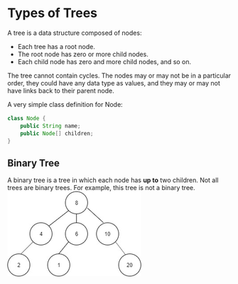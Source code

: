 # Types of Trees

A tree is a data structure composed of nodes:
- Each tree has a root node.
- The root node has zero or more child nodes.
- Each child node has zero and more child nodes, and so on.

The tree cannot contain cycles. The nodes may or may not be in a particular order, they could have any data type as values, and they may or may not have links back to their parent node.

A very simple class definition for Node:
```java
class Node {
    public String name;
    public Node[] children;
}
```

## Binary Tree
A binary tree is a tree in which each node has **up to** two children. Not all trees are binary trees. For example, this tree is not a binary tree.
![Not a binary tree](image/no_binary_tree.jpg "Not a Binaray Tree")